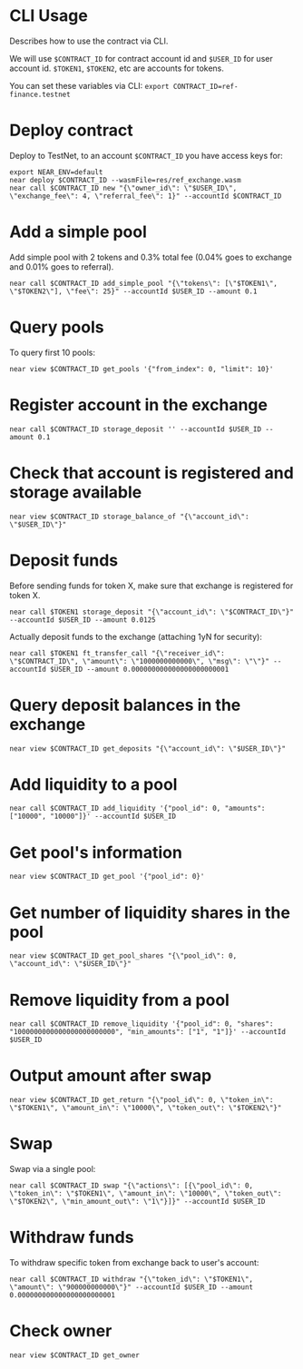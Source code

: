 # CLI Usage

Describes how to use the contract via CLI.

We will use `$CONTRACT_ID` for contract account id and `$USER_ID` for user account id.
`$TOKEN1`, `$TOKEN2`, etc are accounts for tokens.

You can set these variables via CLI: `export CONTRACT_ID=ref-finance.testnet`

# Deploy contract

Deploy to TestNet, to an account `$CONTRACT_ID` you have access keys for:

```
export NEAR_ENV=default
near deploy $CONTRACT_ID --wasmFile=res/ref_exchange.wasm
near call $CONTRACT_ID new "{\"owner_id\": \"$USER_ID\", \"exchange_fee\": 4, \"referral_fee\": 1}" --accountId $CONTRACT_ID
```

# Add a simple pool

Add simple pool with 2 tokens and 0.3% total fee (0.04% goes to exchange and 0.01% goes to referral).

```
near call $CONTRACT_ID add_simple_pool "{\"tokens\": [\"$TOKEN1\", \"$TOKEN2\"], \"fee\": 25}" --accountId $USER_ID --amount 0.1
```

# Query pools

To query first 10 pools:

```
near view $CONTRACT_ID get_pools '{"from_index": 0, "limit": 10}'
```

# Register account in the exchange

```
near call $CONTRACT_ID storage_deposit '' --accountId $USER_ID --amount 0.1
```

# Check that account is registered and storage available

```
near view $CONTRACT_ID storage_balance_of "{\"account_id\": \"$USER_ID\"}"
```

# Deposit funds

Before sending funds for token X, make sure that exchange is registered for token X.

```
near call $TOKEN1 storage_deposit "{\"account_id\": \"$CONTRACT_ID\"}" --accountId $USER_ID --amount 0.0125
```

Actually deposit funds to the exchange (attaching 1yN for security):

```
near call $TOKEN1 ft_transfer_call "{\"receiver_id\": \"$CONTRACT_ID\", \"amount\": \"1000000000000\", \"msg\": \"\"}" --accountId $USER_ID --amount 0.000000000000000000000001
```

# Query deposit balances in the exchange

```
near view $CONTRACT_ID get_deposits "{\"account_id\": \"$USER_ID\"}"
```

# Add liquidity to a pool

```
near call $CONTRACT_ID add_liquidity '{"pool_id": 0, "amounts": ["10000", "10000"]}' --accountId $USER_ID
```

# Get pool's information

```
near view $CONTRACT_ID get_pool '{"pool_id": 0}'
```

# Get number of liquidity shares in the pool

```
near view $CONTRACT_ID get_pool_shares "{\"pool_id\": 0, \"account_id\": \"$USER_ID\"}"
```

# Remove liquidity from a pool

```
near call $CONTRACT_ID remove_liquidity '{"pool_id": 0, "shares": "1000000000000000000000000", "min_amounts": ["1", "1"]}' --accountId $USER_ID
```

# Output amount after swap

```
near view $CONTRACT_ID get_return "{\"pool_id\": 0, \"token_in\": \"$TOKEN1\", \"amount_in\": \"10000\", \"token_out\": \"$TOKEN2\"}"
```

# Swap

Swap via a single pool:

```
near call $CONTRACT_ID swap "{\"actions\": [{\"pool_id\": 0, \"token_in\": \"$TOKEN1\", \"amount_in\": \"10000\", \"token_out\": \"$TOKEN2\", \"min_amount_out\": \"1\"}]}" --accountId $USER_ID
```

# Withdraw funds

To withdraw specific token from exchange back to user's account:

```
near call $CONTRACT_ID withdraw "{\"token_id\": \"$TOKEN1\", \"amount\": \"900000000000\"}" --accountId $USER_ID --amount 0.000000000000000000000001
```

# Check owner

```
near view $CONTRACT_ID get_owner
```
